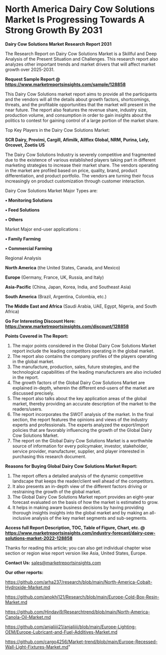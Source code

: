 # North America Dairy Cow Solutions Market Is Progressing Towards A Strong Growth By 2031

<strong>Dairy Cow Solutions Market Research Report 2031</strong>

The Research Report on Dairy Cow Solutions Market is a Skillful and Deep Analysis of the Present Situation and Challenges. This research report also analyzes other important trends and market drivers that will affect market growth over 2025-2031.

<strong>Request Sample Report @ <a href=https://www.marketreportsinsights.com/sample/128858>https://www.marketreportsinsights.com/sample/128858</a></strong>

This Dairy Cow Solutions market report aims to provide all the participants and the vendors will all the details about growth factors, shortcomings, threats, and the profitable opportunities that the market will present in the near future. The report also features the revenue share, industry size, production volume, and consumption in order to gain insights about the politics to contest for gaining control of a large portion of the market share.

Top Key Players in the Dairy Cow Solutions Market:

<strong>SCR Dairy, Provimi, Cargill, Afimilk, Allflex Global, NRM, Purina, Lely, Orcovet, Zoetis US</strong>

The Dairy Cow Solutions Industry is severely competitive and fragmented due to the existence of various established players taking part in different marketing strategies to increase their market share. The vendors operating in the market are profiled based on price, quality, brand, product differentiation, and product portfolio. The vendors are turning their focus increasingly on product customization through customer interaction.

Dairy Cow Solutions Market Major Types are:

<strong>• Monitoring Solutions

• Feed Solutions

• Others</strong>

Market Major end-user applications :

<strong>• Family Farming

• Commercial Farming</strong>

Regional Analysis

</u><strong><b>North America</b></strong> (the United States, Canada, and Mexico)

<strong><b>Europe </b></strong>(Germany, France, UK, Russia, and Italy)

<strong><b>Asia-Pacific</b></strong> (China, Japan, Korea, India, and Southeast Asia)

<strong><b>South America</b></strong> (Brazil, Argentina, Colombia, etc.)

<strong><b>The Middle East and Africa</b></strong> (Saudi Arabia, UAE, Egypt, Nigeria, and South Africa)

<strong>Go For Interesting Discount Here: <a href=https://www.marketreportsinsights.com/discount/128858>https://www.marketreportsinsights.com/discount/128858</a></strong>

<strong>Points Covered in The Report:</strong>
<ol>
  <li>The major points considered in the Global Dairy Cow Solutions Market report include the leading competitors operating in the global market.</li>
  <li>The report also contains the company profiles of the players operating in the global market.</li>
  <li>The manufacture, production, sales, future strategies, and the technological capabilities of the leading manufacturers are also included in the report.</li>
  <li>The growth factors of the Global Dairy Cow Solutions Market are explained in-depth, wherein the different end-users of the market are discussed precisely.</li>
  <li>The report also talks about the key application areas of the global market, thereby providing an accurate description of the market to the readers/users.</li>
  <li>The report incorporates the SWOT analysis of the market. In the final section, the report features the opinions and views of the industry experts and professionals. The experts analyzed the export/import policies that are favorably influencing the growth of the Global Dairy Cow Solutions Market.</li>
  <li>The report on the Global Dairy Cow Solutions Market is a worthwhile source of information for every policymaker, investor, stakeholder, service provider, manufacturer, supplier, and player interested in purchasing this research document.</li>
</ol>
<strong>Reasons for Buying Global Dairy Cow Solutions Market Report:</strong>

<ol>
  <li>The report offers a detailed analysis of the dynamic competitive landscape that keeps the reader/client well ahead of the competitors.</li>
  <li>It also presents an in-depth view of the different factors driving or restraining the growth of the global market.</li>
  <li>The Global Dairy Cow Solutions Market report provides an eight-year forecast evaluated on the basis of how the market is estimated to grow.</li>
  <li>It helps in making aware business decisions by having providing thorough insights insights into the global market and by making an all-inclusive analysis of the key market segments and sub-segments.</li>
</ol>
<strong>Access full Report Description, TOC, Table of Figure, Chart, etc. @ <a href=https://www.marketreportsinsights.com/industry-forecast/dairy-cow-solutions-market-2022-128858>https://www.marketreportsinsights.com/industry-forecast/dairy-cow-solutions-market-2022-128858</a></strong>


Thanks for reading this article; you can also get individual chapter wise section or region wise report version like Asia, United States, Europe.

<strong>Contact Us:</strong>
sales@marketreportsinsights.com

<strong>Our other reports:</strong>

<a href=https://github.com/arha237/research/blob/main/North-America-Cobalt-Hydroxide-Market.md>https://github.com/arha237/research/blob/main/North-America-Cobalt-Hydroxide-Market.md</a>

<a href=https://github.com/anokhi121/Research/blob/main/Europe-Cold-Box-Resin-Market.md>https://github.com/anokhi121/Research/blob/main/Europe-Cold-Box-Resin-Market.md</a>

<a href=https://github.com/Hindavi9/Researchtrend/blob/main/North-America-Canola-Oil-Market.md>https://github.com/Hindavi9/Researchtrend/blob/main/North-America-Canola-Oil-Market.md</a>

<a href=https://github.com/anjaliiii21/anjaliiii/blob/main/Europe-Lighting-OEM/Europe-Lubricant-and-Fuel-Additives-Market.md>https://github.com/anjaliiii21/anjaliiii/blob/main/Europe-Lighting-OEM/Europe-Lubricant-and-Fuel-Additives-Market.md</a>

<a href=https://github.com/cargo4256/Market-trend/blob/main/Europe-Recessed-Wall-Light-Fixtures-Market.md>https://github.com/cargo4256/Market-trend/blob/main/Europe-Recessed-Wall-Light-Fixtures-Market.md</a>"
